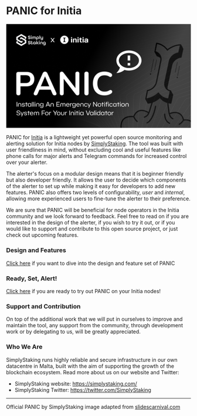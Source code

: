# PANIC for Initia

<img src="./doc/IMG_PANIC.png" alt="PANIC Logo"/>

PANIC for [Initia](https://initia.xyz/) is a lightweight yet powerful open source monitoring and alerting solution for Initia nodes by [SimplyStaking](https://simplystaking.com/). The tool was built with user friendliness in mind, without excluding cool and useful features like phone calls for major alerts and Telegram commands for increased control over your alerter.

The alerter's focus on a modular design means that it is beginner friendly but also developer friendly. It allows the user to decide which components of the alerter to set up while making it easy for developers to add new features. PANIC also offers two levels of configurability, _user_ and _internal_, allowing more experienced users to fine-tune the alerter to their preference.

We are sure that PANIC will be beneficial for node operators in the Initia community and we look forward to feedback. Feel free to read on if you are interested in the design of the alerter, if you wish to try it out, or if you would like to support and contribute to this open source project, or just check out upcoming features.

### Design and Features

[Click here](doc/DESIGN_AND_FEATURES.md) if you want to dive into the design and feature set of PANIC

### Ready, Set, Alert!

[Click here](doc/INSTALL_AND_RUN.md) if you are ready to try out PANIC on your Initia nodes!

### Support and Contribution

On top of the additional work that we will put in ourselves to improve and maintain the tool, any support from the community, through development work or by delegating to us, will be greatly appreciated.

### Who We Are
SimplyStaking runs highly reliable and secure infrastructure in our own datacentre in Malta, built with the aim of supporting the growth of the blockchain ecosystem. Read more about us on our website and Twitter:

- SimplyStaking website: <https://simplystaking.com/>
- SimplyStaking Twitter: <https://twitter.com/SimplyStaking>

---

Official PANIC by SimplyStaking image adapted from [slidescarnival.com](https://www.slidescarnival.com/)
